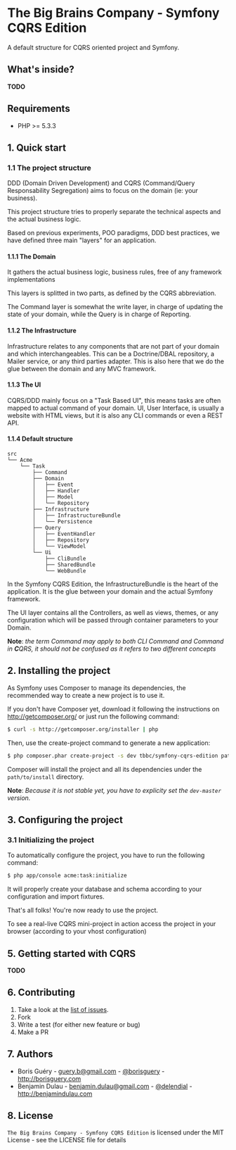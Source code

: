 # The Big Brains Company - Symfony CQRS Edition

A default structure for CQRS oriented project and Symfony.

## What's inside?

**TODO**

## Requirements

* PHP >= 5.3.3

## 1. Quick start

### 1.1 The project structure

DDD (Domain Driven Development) and CQRS (Command/Query Responsability Segregation) aims to focus on the domain (ie: your business).

This project structure tries to properly separate the technical aspects and the actual business logic.

Based on previous experiments, POO paradigms, DDD best practices, we have defined three main "layers" for an application.

#### 1.1.1 The Domain

It gathers the actual business logic, business rules, free of any framework implementations

This layers is splitted in two parts, as defined by the CQRS abbreviation.

The Command layer is somewhat the write layer, in charge of updating the state of your domain, while the Query is 
in charge of Reporting.

#### 1.1.2 The Infrastructure

Infrastructure relates to any components that are not part of your domain and which interchangeables.
This can be a Doctrine/DBAL repository, a Mailer service, or any third parties adapter.
This is also here that we do the glue between the domain and any MVC framework.

#### 1.1.3 The UI

CQRS/DDD mainly focus on a "Task Based UI", this means tasks are often mapped to actual command of your domain.
UI, User Interface, is usually a website with HTML views, but it is also any CLI commands or even a REST API.

#### 1.1.4 Default structure

```
src
└── Acme
    └── Task
        ├── Command
        ├── Domain
        │   ├── Event
        │   ├── Handler
        │   ├── Model
        │   └── Repository
        ├── Infrastructure
        │   ├── InfrastructureBundle
        │   └── Persistence
        ├── Query
        │   ├── EventHandler
        │   ├── Repository
        │   └── ViewModel
        └── Ui
            ├── CliBundle
            ├── SharedBundle
            └── WebBundle
```

In the Symfony CQRS Edition, the InfrastructureBundle is the heart of the application. It is the glue
between your domain and the actual Symfony framework.

The UI layer contains all the Controllers, as well as views, themes, or any configuration which will
be passed through container parameters to your Domain.

**Note**: *the term Command may apply to both CLI Command and Command in <strong>C</strong>QRS, it should not be confused as it
refers to two different concepts*

## 2. Installing the project

As Symfony uses Composer to manage its dependencies, the recommended way to create a new project is to use it.

If you don't have Composer yet, download it following the instructions on http://getcomposer.org/ or just run the following command:

```bash
$ curl -s http://getcomposer.org/installer | php
```

Then, use the create-project command to generate a new application:

```bash
$ php composer.phar create-project -s dev tbbc/symfony-cqrs-edition path/to/install dev-master
```

Composer will install the project and all its dependencies under the `path/to/install` directory.

**Note**: _Because it is not stable yet, you have to explicity set the `dev-master` version._


## 3. Configuring the project

### 3.1 Initializing the project

To automatically configure the project, you have to run the following command:

```bash
$ php app/console acme:task:initialize
```

It will properly create your database and schema according to your configuration and import fixtures.

That's all folks! You're now ready to use the project.

To see a real-live CQRS mini-project in action access the project in your browser (according to your vhost configuration)

## 5. Getting started with CQRS

**TODO**


## 6. Contributing

1. Take a look at the [list of issues](http://github.com/TheBigBrainsCompany/symfony-cqrs-edition).
2. Fork
3. Write a test (for either new feature or bug)
4. Make a PR

## 7. Authors

* Boris Guéry    - guery.b@gmail.com  - [@borisguery](http://twitter.com/borisguery) - http://borisguery.com
* Benjamin Dulau - benjamin.dulau@gmail.com - [@delendial](http://twitter.com/delendial) - http://benjamindulau.com

## 8. License

`The Big Brains Company - Symfony CQRS Edition` is licensed under the MIT License - see the LICENSE file for details
